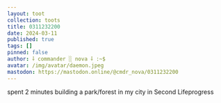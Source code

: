 ```yaml
---
layout: toot
collection: toots
title: 0311232200
date: 2024-03-11
published: true
tags: []
pinned: false
author: ⸸ commander ░ nova ⸸ :~$
avatar: /img/avatar/daemon.jpeg
mastodon: https://mastodon.online/@cmdr_nova/0311232200
---
```


spent 2 minutes building a park/forest in my city in Second Lifeprogress
